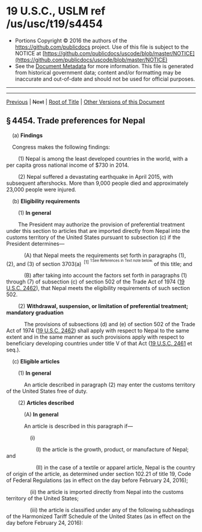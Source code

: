 ---
---

# 19 U.S.C., USLM ref /us/usc/t19/s4454

* Portions Copyright © 2016 the authors of the https://github.com/publicdocs project.
  Use of this file is subject to the NOTICE at [https://github.com/publicdocs/uscode/blob/master/NOTICE](https://github.com/publicdocs/uscode/blob/master/NOTICE)
* See the [Document Metadata](././../../../../..//README.md) for more information.
  This file is generated from historical government data; content and/or formatting may be inaccurate and out-of-date and should not be used for official purposes.

----------
----------

[Previous](./../../../../..//us/usc/t19/ch28/schVIII/m__us_usc_t19_s4453.md) | ~~Next~~ | [Root of Title](./../../../../../) | [Other Versions of this Document](https://publicdocs.github.io/go/links?ns=uslm&ref=%2Fus%2Fusc%2Ft19%2Fs4454)

## § 4454. Trade preferences for Nepal

    (a) __Findings__ 

    Congress makes the following findings:

        (1) Nepal is among the least developed countries in the world, with a per capita gross national income of $730 in 2014.

        (2) Nepal suffered a devastating earthquake in April 2015, with subsequent aftershocks. More than 9,000 people died and approximately 23,000 people were injured.

    (b) __Eligibility requirements__ 

        (1) __In general__ 

        The President may authorize the provision of preferential treatment under this section to articles that are imported directly from Nepal into the customs territory of the United States pursuant to subsection (c) if the President determines—

            (A) that Nepal meets the requirements set forth in paragraphs (1), (2), and (3) of section 3703(a)  <sup>\[1\]</sup>  <sup><sup> 1 See References in Text note below. </sup></sup>  of this title; and

            (B) after taking into account the factors set forth in paragraphs (1) through (7) of subsection (c) of section 502 of the Trade Act of 1974 ([19 U.S.C. 2462][/us/usc/t19/s2462]), that Nepal meets the eligibility requirements of such section 502.

        (2) __Withdrawal, suspension, or limitation of preferential treatment; mandatory graduation__ 

            The provisions of subsections (d) and (e) of section 502 of the Trade Act of 1974 ([19 U.S.C. 2462][/us/usc/t19/s2462]) shall apply with respect to Nepal to the same extent and in the same manner as such provisions apply with respect to beneficiary developing countries under title V of that Act ([19 U.S.C. 2461][/us/usc/t19/s2461] et seq.).

    (c) __Eligible articles__ 

        (1) __In general__ 

            An article described in paragraph (2) may enter the customs territory of the United States free of duty.

        (2) __Articles described__ 

            (A) __In general__ 

            An article is described in this paragraph if—

                (i)

                    (I) the article is the growth, product, or manufacture of Nepal; and

                    (II) in the case of a textile or apparel article, Nepal is the country of origin of the article, as determined under section 102.21 of title 19, Code of Federal Regulations (as in effect on the day before February 24, 2016);

                (ii) the article is imported directly from Nepal into the customs territory of the United States;

                (iii) the article is classified under any of the following subheadings of the Harmonized Tariff Schedule of the United States (as in effect on the day before February 24, 2016):

<table>

                  <tr>

                    <td> 

   </td>

                    <td> 

   </td>

                    <td> 

   </td>

  </tr>

                  <tr>

                    <td> 

                   4202.11.00  </td>

                    <td> 

                4202.22.60  </td>

                    <td> 

                4202.92.08  </td>

  </tr>

                  <tr>

                    <td> 

                   4202.12.20  </td>

                    <td> 

                4202.22.70  </td>

                    <td> 

                4202.92.15  </td>

  </tr>

                  <tr>

                    <td> 

                   4202.12.40  </td>

                    <td> 

                4202.22.80  </td>

                    <td> 

                4202.92.20  </td>

  </tr>

                  <tr>

                    <td> 

                   4202.12.60  </td>

                    <td> 

                4202.29.50  </td>

                    <td> 

                4202.92.30  </td>

  </tr>

                  <tr>

                    <td> 

                   4202.12.80  </td>

                    <td> 

                4202.29.90  </td>

                    <td> 

                4202.92.45  </td>

  </tr>

                  <tr>

                    <td> 

                   4202.21.60  </td>

                    <td> 

                4202.31.60  </td>

                    <td> 

                4202.92.60  </td>

  </tr>

                  <tr>

                    <td> 

                   4202.21.90  </td>

                    <td> 

                4202.32.40  </td>

                    <td> 

                4202.92.90  </td>

  </tr>

                  <tr>

                    <td> 

                   4202.22.15  </td>

                    <td> 

                4202.32.80  </td>

                    <td> 

                4202.99.90  </td>

  </tr>

                  <tr>

                    <td> 

                   4202.22.40  </td>

                    <td> 

                4202.32.95  </td>

                    <td> 

                4203.29.50  </td>

  </tr>

                  <tr>

                    <td> 

                   4202.22.45  </td>

                    <td> 

                4202.91.00  </td>

                    <td> 

   </td>

  </tr>

                  <tr>

                    <td> 

     </td>

                    <td> 

   </td>

                    <td> 

   </td>

  </tr>

                  <tr>

                    <td> 

                   5701.10.90  </td>

                    <td> 

                5702.91.30  </td>

                    <td> 

                5703.10.80  </td>

  </tr>

                  <tr>

                    <td> 

                   5702.31.20  </td>

                    <td> 

                5702.91.40  </td>

                    <td> 

                5703.90.00  </td>

  </tr>

                  <tr>

                    <td> 

                   5702.49.20  </td>

                    <td> 

                5702.92.90  </td>

                    <td> 

                5705.00.20  </td>

  </tr>

                  <tr>

                    <td> 

                   5702.50.40  </td>

                    <td> 

                5702.99.15  </td>

                    <td> 

   </td>

  </tr>

                  <tr>

                    <td> 

                   5702.50.59  </td>

                    <td> 

                5703.10.20  </td>

                    <td> 

   </td>

  </tr>

                  <tr>

                    <td> 

     </td>

                    <td> 

   </td>

                    <td> 

   </td>

  </tr>

                  <tr>

                    <td> 

                   6117.10.60  </td>

                    <td> 

                6214.20.00  </td>

                    <td> 

                6217.10.85  </td>

  </tr>

                  <tr>

                    <td> 

                   6117.80.85  </td>

                    <td> 

                6214.40.00  </td>

                    <td> 

                6301.90.00  </td>

  </tr>

                  <tr>

                    <td> 

                   6214.10.10  </td>

                    <td> 

                6214.90.00  </td>

                    <td> 

                6308.00.00  </td>

  </tr>

                  <tr>

                    <td> 

                   6214.10.20  </td>

                    <td> 

                6216.00.80  </td>

                    <td> 

   </td>

  </tr>

                  <tr>

                    <td> 

     </td>

                    <td> 

   </td>

                    <td> 

   </td>

  </tr>

                  <tr>

                    <td> 

                   6504.00.90  </td>

                    <td> 

                6505.00.30  </td>

                    <td> 

                6505.00.90  </td>

  </tr>

                  <tr>

                    <td> 

                   6505.00.08  </td>

                    <td> 

                6505.00.40  </td>

                    <td> 

                6506.99.30  </td>

  </tr>

                  <tr>

                    <td> 

                   6505.00.15  </td>

                    <td> 

                6505.00.50  </td>

                    <td> 

                6506.99.60  </td>

  </tr>

                  <tr>

                    <td> 

                   6505.00.20  </td>

                    <td> 

                6505.00.60  </td>

                    <td> 

   </td>

  </tr>

                  <tr>

                    <td> 

                   6505.00.25  </td>

                    <td> 

                6505.00.80  </td>

                    <td> 

   </td>

  </tr>

                </table>

                (iv) the President determines, after receiving the advice of the United States International Trade Commission in accordance with section 503(e) of the Trade Act of 1974 ([19 U.S.C. 2463(e)][/us/usc/t19/s2463/e]), that the article is not import-sensitive in the context of imports from Nepal; and

                (v) subject to subparagraph (C), the sum of the cost or value of the materials produced in, and the direct costs of processing operations performed in, Nepal or the customs territory of the United States is not less than 35 percent of the appraised value of the article at the time it is entered.

            (B) __Exclusions__ 

            An article shall not be treated as the growth, product, or manufacture of Nepal for purposes of subparagraph (A)(i)(I) by virtue of having merely undergone—

                (i) simple combining or packaging operations; or

                (ii) mere dilution with water or mere dilution with another substance that does not materially alter the characteristics of the article.

            (C) __Limitation on United States cost__ 

                For purposes of subparagraph (A)(v), the cost or value of materials produced in, and the direct costs of processing operations performed in, the customs territory of the United States and attributed to the 35-percent requirement under that subparagraph may not exceed 15 percent of the appraised value of the article at the time it is entered.

        (3) __Verification with respect to transshipment for textile and apparel articles__ 

            (A) __In general__ 

                Not later than January 1, April 1, July 1, and October 1 of each calendar year, the Commissioner shall verify that textile and apparel articles imported from Nepal to which preferential treatment is extended under this section are not being unlawfully transshipped into the United States.

            (B) __Report to President__ 

                If the Commissioner determines under subparagraph (A) that textile and apparel articles imported from Nepal to which preferential treatment is extended under this section are being unlawfully transshipped into the United States, the Commissioner shall report that determination to the President.

    (d) __Trade facilitation and capacity building__ 

        (1) __Findings__ 

        Congress makes the following findings:

            (A) As a land-locked least-developed country, Nepal has severe challenges reaching markets and developing capacity to export goods. As of 2015, exports from Nepal are approximately $800,000,000 per year, with India the major market at $450,000,000 annually. The United States imports about $80,000,000 worth of goods from Nepal, or 10 percent of the total goods exported from Nepal.

            (B) The World Bank has found evidence that the overall export competitiveness of Nepal has been declining since 2005. Indices compiled by the World Bank and the Organization for Economic Co-operation and Development found that export costs in Nepal are high with respect to both air cargo and container shipments relative to other low-income countries. Such indices also identify particular weaknesses in Nepal with respect to automation of customs and other trade functions, involvement of local exporters and importers in preparing regulations and trade rules, and export finance.

            (C) Implementation by Nepal of the Agreement on Trade Facilitation of the World Trade Organization could directly address some of the weaknesses described in subparagraph (B).

        (2) __Establishment of trade facilitation and capacity building program__ 

        Not later than 180 days after February 24, 2016, the President shall, in consultation with the Government of Nepal, establish a trade facilitation and capacity building program for Nepal—

            (A) to enhance the central export promotion agency of Nepal to support successful exporters and to build awareness among potential exporters in Nepal about opportunities abroad and ways to manage trade documentation and regulations in the United States and other countries;

            (B) to provide export finance training for financial institutions in Nepal and the Government of Nepal;

            (C) to assist the Government of Nepal in maintaining publication on the Internet of all trade regulations, forms for exporters and importers, tax and tariff rates, and other documentation relating to exporting goods and developing a robust public-private dialogue, through its National Trade Facilitation Committee, for Nepal to identify timelines for implementation of key reforms and solutions, as provided for under the Agreement on Trade Facilitation of the World Trade Organization; and

            (D) to increase access to guides for importers and exporters, through publication of such guides on the Internet, including rules and documentation for United States tariff preference programs.

    (e) __Reporting requirement__ 

        Not later than one year after February 24, 2016, and annually thereafter, the President shall monitor, review, and report to Congress on the implementation of this section, the compliance of Nepal with subsection (b)(1), and the trade and investment policy of the United States with respect to Nepal.

    (f) __Termination of preferential treatment__ 

        No preferential treatment extended under this section shall remain in effect after December 31, 2025.

    (g) __Effective date__ 

        The provisions of this section shall take effect on the date that is 30 days after February 24, 2016.

([Pub. L. 114–125, title IX][/us/pl/114/125/tIX], § 915, Feb. 24, 2016, [130 Stat. 276][/us/stat/130/276].)

 __References in Text__ 

    [Section 3703(a) of this title][/us/usc/t19/s3703/a], referred to in subsec. (b)(1)(A), was amended and the subsection (a) designation struck out by [Pub. L. 114–27, title I][/us/pl/114/27/tI], § 111, June 29, 2015, [129 Stat. 370][/us/stat/129/370].

    The Trade Act of 1974, referred to in subsec. (b)(2), is [Pub. L. 93–618][/us/pl/93/618], Jan. 3, 1975, [88 Stat. 1978][/us/stat/88/1978]. Title V of the Act is classified generally to subchapter V (§ 2461 et seq.) of chapter 12 of this title. For complete classification of this Act to the Code, see [section 2101 of this title][/us/usc/t19/s2101] and Tables.

    The Harmonized Tariff Schedule of the United States, referred to in subsec. (c)(2)(A)(iii), is not set out in the Code. See Publication of Harmonized Tariff Schedule note set out under [section 1202 of this title][/us/usc/t19/s1202].

----------

[Previous](./../../../../..//us/usc/t19/ch28/schVIII/m__us_usc_t19_s4453.md) | ~~Next~~ | [Root of Title](./../../../../../) | [Other Versions of this Document](https://publicdocs.github.io/go/links?ns=uslm&ref=%2Fus%2Fusc%2Ft19%2Fs4454)

----------
----------

[/us/usc/t19/s2462]: https://publicdocs.github.io/go/links?ns=uslm&ref=%2Fus%2Fusc%2Ft19%2Fs2462
[/us/usc/t19/s2462]: https://publicdocs.github.io/go/links?ns=uslm&ref=%2Fus%2Fusc%2Ft19%2Fs2462
[/us/usc/t19/s2461]: https://publicdocs.github.io/go/links?ns=uslm&ref=%2Fus%2Fusc%2Ft19%2Fs2461
[/us/usc/t19/s2463/e]: https://publicdocs.github.io/go/links?ns=uslm&ref=%2Fus%2Fusc%2Ft19%2Fs2463%2Fe
[/us/pl/114/125/tIX]: https://publicdocs.github.io/go/links?ns=uslm&ref=%2Fus%2Fpl%2F114%2F125%2FtIX
[/us/stat/130/276]: https://publicdocs.github.io/go/links?ns=uslm&ref=%2Fus%2Fstat%2F130%2F276
[/us/usc/t19/s3703/a]: https://publicdocs.github.io/go/links?ns=uslm&ref=%2Fus%2Fusc%2Ft19%2Fs3703%2Fa
[/us/pl/114/27/tI]: https://publicdocs.github.io/go/links?ns=uslm&ref=%2Fus%2Fpl%2F114%2F27%2FtI
[/us/stat/129/370]: https://publicdocs.github.io/go/links?ns=uslm&ref=%2Fus%2Fstat%2F129%2F370
[/us/pl/93/618]: https://publicdocs.github.io/go/links?ns=uslm&ref=%2Fus%2Fpl%2F93%2F618
[/us/stat/88/1978]: https://publicdocs.github.io/go/links?ns=uslm&ref=%2Fus%2Fstat%2F88%2F1978
[/us/usc/t19/s2101]: https://publicdocs.github.io/go/links?ns=uslm&ref=%2Fus%2Fusc%2Ft19%2Fs2101
[/us/usc/t19/s1202]: https://publicdocs.github.io/go/links?ns=uslm&ref=%2Fus%2Fusc%2Ft19%2Fs1202


